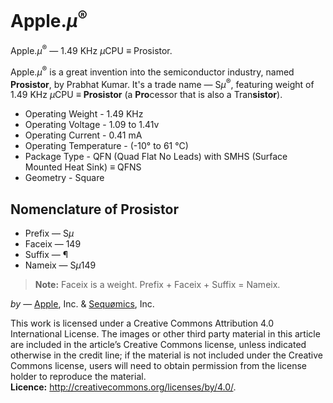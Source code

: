 # Apple.<i>μ</i><sup>®</sup>
Apple.<i>μ</i><sup>®</sup> — 1.49 KHz <i>μ</i>CPU <b>≡</b> Prosistor.

Apple.<i>μ</i><sup>®</sup> is a great invention into the semiconductor industry, named <b>Prosistor</b>, by Prabhat Kumar. It's a trade name — S<i>μ</i><sup>®</sup>, featuring weight of 1.49 KHz <i>μ</i>CPU <b>≡</b> <b>Prosistor</b> (a <b>Pro</b>cessor that is also a Tran<b>sistor</b>).
- Operating Weight - 1.49 KHz
- Operating Voltage - 1.09 to 1.41v
- Operating Current - 0.41 mA
- Operating Temperature - (-10° to 61 °C)
- Package Type - QFN (Quad Flat No Leads) with SMHS (Surface Mounted Heat Sink) <b>≡</b> QFNS
- Geometry - Square

## Nomenclature of Prosistor
- Prefix — S<i>μ</i>
- Faceix — 149
- Suffix — ¶
- Nameix — S<i>μ</i>149

> <b>Note:</b> Faceix is a weight. Prefix + Faceix + Suffix = Nameix.

<i>by</i> — [Apple](https://www.apple.com/), Inc. &amp; [Sequømics](http://sequomics.com/), Inc.

This work is licensed under a Creative Commons Attribution 4.0 International License. The images or other third party material in this article are included in the article’s Creative Commons license, unless indicated otherwise in the credit line; if the material is not included under the Creative Commons license, users will need to obtain permission from the license holder to reproduce the material.</i></br><b>Licence:</b> http://creativecommons.org/licenses/by/4.0/.
